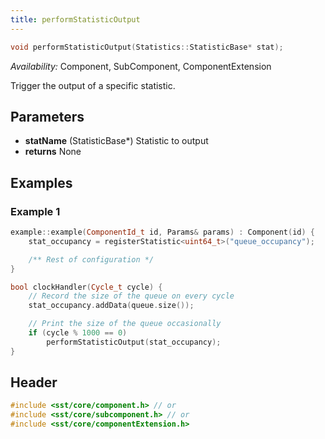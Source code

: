 ```yaml
---
title: performStatisticOutput
---
```


```cpp
void performStatisticOutput(Statistics::StatisticBase* stat);
```
*Availability:* Component, SubComponent, ComponentExtension

Trigger the output of a specific statistic. 

## Parameters
* **statName** (StatisticBase*) Statistic to output
* **returns** None

## Examples

<!--- SOURCE_CODE: None --->
### Example 1
```cpp
example::example(ComponentId_t id, Params& params) : Component(id) {
    stat_occupancy = registerStatistic<uint64_t>("queue_occupancy");

    /** Rest of configuration */
}

bool clockHandler(Cycle_t cycle) {
    // Record the size of the queue on every cycle
    stat_occupancy.addData(queue.size());

    // Print the size of the queue occasionally
    if (cycle % 1000 == 0)
        performStatisticOutput(stat_occupancy);
}
```

## Header
```cpp
#include <sst/core/component.h> // or
#include <sst/core/subcomponent.h> // or
#include <sst/core/componentExtension.h>
```
